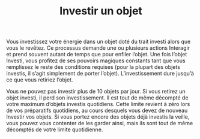 ﻿---
title: Investir un objet
titleEn: Invest an Item
id: lvqPQDdWT2DDO0k2
group: actions
---
<p><span id="ctl00_MainContent_DetailedOutput">Vous investissez votre énergie dans un objet doté du trait investi alors que vous le revêtez. Ce processus demande une ou plusieurs actions Interagir et prend souvent autant de temps que pour enfiler l’objet. Une fois l’objet Investi, vous profitez de ses pouvoirs magiques constants tant que vous remplissez le reste des conditions requises (pour la plupart des objets investis, il s’agit simplement de porter l’objet). L’investissement dure jusqu’à ce que vous retiriez l’objet.<br></span></p><p><span id="ctl00_MainContent_DetailedOutput">Vous ne pouvez pas investir plus de 10 objets par jour. Si vous retirez un objet investi, il perd son investissement. Il est tout de même décompté de votre maximum d’objets investis quotidiens. Cette limite revient à zéro lors de vos préparatifs quotidiens, au cours desquels vous devez de nouveau Investir vos objets. Si vous portez encore des objets déjà investis la veille, vous pouvez vous contenter de les garder ainsi, mais ils sont tout de même décomptés de votre limite quotidienne.&nbsp;</span></p>
